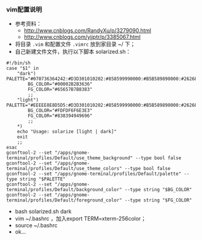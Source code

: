 ### vim配置说明

* 参考资料：
  * http://www.cnblogs.com/RandyXu/p/3279090.html 
  * http://www.cnblogs.com/yjjptr/p/3385067.html
* 将目录 `.vim` 和配置文件 `.vimrc` 放到家目录 ~/  下；
* 自己新建文件文件，执行以下脚本 solarized.sh：
```
#!/bin/sh
case "$1" in 
    "dark")      PALETTE="#070736364242:#D3D301010202:#858599990000:#B5B589890000:#26268B8BD2D2:#D3D336368282:#2A2AA1A19898:#EEEEE8E8D5D5:#00002B2B3636:#CBCB4B4B1616:#58586E6E7575:#65657B7B8383:#838394949696:#6C6C7171C4C4:#9393A1A1A1A1:#FDFDF6F6E3E3"
        BG_COLOR="#00002B2B3636"
        FG_COLOR="#65657B7B8383"
        ;;
    "light")  PALETTE="#EEEEE8E8D5D5:#D3D301010202:#858599990000:#B5B589890000:#26268B8BD2D2:#D3D336368282:#2A2AA1A19898:#070736364242:#FDFDF6F6E3E3:#CBCB4B4B1616:#9393A1A1A1A1:#838394949696:#65657B7B8383:#6C6C7171C4C4:#58586E6E7575:#00002B2B3636"
        BG_COLOR="#FDFDF6F6E3E3"
        FG_COLOR="#838394949696"
        ;;
    *)
    echo "Usage: solarize [light | dark]"
    exit
    ;;
esac
gconftool-2 --set "/apps/gnome-terminal/profiles/Default/use_theme_background" --type bool false
gconftool-2 --set "/apps/gnome-terminal/profiles/Default/use_theme_colors" --type bool false
gconftool-2 --set "/apps/gnome-terminal/profiles/Default/palette" --type string "$PALETTE"
gconftool-2 --set "/apps/gnome-terminal/profiles/Default/background_color" --type string "$BG_COLOR"
gconftool-2 --set "/apps/gnome-terminal/profiles/Default/foreground_color" --type string "$FG_COLOR"
```
* bash solarized.sh dark
* vim ~/.bashrc ，加入export TERM=xterm-256color；
* source ~/.bashrc 
* ok...
